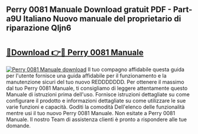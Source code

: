 ## Perry 0081 Manuale Download gratuit PDF - Part-a9U Italiano Nuovo manuale del proprietario di riparazione Qljn6

# <h2><a href="http://dfcq77m.blite.top/?on=Perry+0081+Manuale">🔗Download 👉🔴 Perry 0081 Manuale</a></h2>

[![Perry 0081 Manuale download](https://i.imgur.com/lujVjoI.png)](http://dfcq77m.blite.top/?on=Perry+0081+Manuale)
Il tuo compagno affidabile questa guida per l'utente fornisce una guida affidabile per il funzionamento e la manutenzione sicuri del tuo nuovo REDDDDDDD. Per ottenere il massimo dal tuo Perry 0081 Manuale, ti consigliamo di leggere attentamente questo Manuale di istruzioni prima dell'uso. Fornisce istruzioni dettagliate su come configurare il prodotto e informazioni dettagliate su come utilizzare le sue varie funzioni e capacità. Goditi la comodità Dell'elenco delle funzionalità mentre usi il tuo nuovo Perry 0081 Manuale. Non esitate a Perry 0081 Manuale. Il nostro Team di assistenza clienti è pronto a rispondere alle tue domande.
